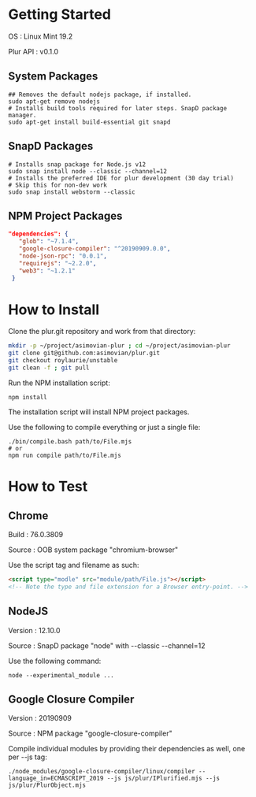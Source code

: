 Getting Started
===============

OS
: Linux Mint 19.2

Plur API
: v0.1.0

System Packages
---------------
~~~~
## Removes the default nodejs package, if installed.
sudo apt-get remove nodejs
# Installs build tools required for later steps. SnapD package manager.
sudo apt-get install build-essential git snapd
~~~~

SnapD Packages
--------------
~~~~
# Installs snap package for Node.js v12
sudo snap install node --classic --channel=12
# Installs the preferred IDE for plur development (30 day trial)
# Skip this for non-dev work
sudo snap install webstorm --classic
~~~~

NPM Project Packages
--------------------
 ```json
 "dependencies": {
    "glob": "~7.1.4",
    "google-closure-compiler": "^20190909.0.0",
    "node-json-rpc": "0.0.1",
    "requirejs": "~2.2.0",
    "web3": "~1.2.1"
  }
```

How to Install
==============

Clone the plur.git repository and work from that directory:
```sh
mkdir -p ~/project/asimovian-plur ; cd ~/project/asimovian-plur
git clone git@github.com:asimovian/plur.git
git checkout roylaurie/unstable
git clean -f ; git pull
```

Run the NPM installation script:
~~~~
npm install
~~~~

The installation script will install NPM project packages.

Use the following to compile everything or just a single file:
~~~~
./bin/compile.bash path/to/File.mjs
# or
npm run compile path/to/File.mjs
~~~~

How to Test
===========

Chrome
------
Build
: 76.0.3809

Source
: OOB system package "chromium-browser"

Use the script tag and filename as such:

```html
<script type="modle" src="module/path/File.js"></script>
<!-- Note the type and file extension for a Browser entry-point. -->
````

NodeJS
------
Version
: 12.10.0

Source
: SnapD package "node" with --classic --channel=12

Use the following command:

~~~~
node --experimental_module ...
~~~~

Google Closure Compiler
-----------------------
Version
: 20190909

Source
: NPM package "google-closure-compiler"

Compile individual modules by providing their dependencies as well, one per --js tag:

~~~~
./node_modules/google-closure-compiler/linux/compiler --language_in=ECMASCRIPT_2019 --js js/plur/IPlurified.mjs --js js/plur/PlurObject.mjs
~~~~

